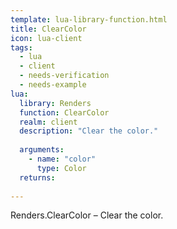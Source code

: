 ```yaml
---
template: lua-library-function.html
title: ClearColor
icon: lua-client
tags:
  - lua
  - client
  - needs-verification
  - needs-example
lua:
  library: Renders
  function: ClearColor
  realm: client
  description: "Clear the color."
  
  arguments:
    - name: "color"
      type: Color
  returns:
    
---
```


<div class="lua__search__keywords">
Renders.ClearColor &#x2013; Clear the color.
</div>
